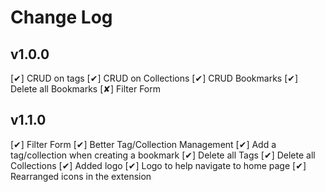 # Change Log

## v1.0.0

[✔] CRUD on tags
[✔] CRUD on Collections
[✔] CRUD Bookmarks
[✔] Delete all Bookmarks
[✘] Filter Form


## v1.1.0

[✔] Filter Form
[✔] Better Tag/Collection Management
[✔] Add a tag/collection when creating a bookmark
[✔] Delete all Tags
[✔] Delete all Collections
[✔] Added logo
[✔] Logo to help navigate to home page
[✔] Rearranged icons in the extension
